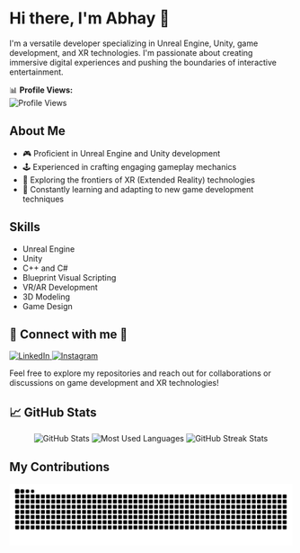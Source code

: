 # Hi there, I'm Abhay 👋

I'm a versatile developer specializing in Unreal Engine, Unity, game development, and XR technologies. I'm passionate about creating immersive digital experiences and pushing the boundaries of interactive entertainment.

📊 **Profile Views:**  
![Profile Views](https://komarev.com/ghpvc/?username=AbhayK200417&color=brightgreen)


## About Me

- 🎮 Proficient in Unreal Engine and Unity development  
- 🕹️ Experienced in crafting engaging gameplay mechanics  
- 🥽 Exploring the frontiers of XR (Extended Reality) technologies  
- 🌟 Constantly learning and adapting to new game development techniques  

## Skills

- Unreal Engine  
- Unity  
- C++ and C#  
- Blueprint Visual Scripting  
- VR/AR Development  
- 3D Modeling  
- Game Design  

## 🚀 Connect with me 🤝

<p align="left">
  <a href="https://www.linkedin.com/in/abhay200417/" target="_blank">
    <img src="https://img.icons8.com/fluency/48/linkedin.png" alt="LinkedIn"/>
  </a>
  <a href="https://www.instagram.com/abhay200417/" target="_blank">
    <img src="https://img.icons8.com/fluency/48/instagram-new.png" alt="Instagram"/>
  </a>
</p>


Feel free to explore my repositories and reach out for collaborations or discussions on game development and XR technologies!


## 📈 GitHub Stats

<p align="center">
  <img src="https://github-readme-stats.vercel.app/api?username=AbhayK200417&show_icons=true&theme=blue-white" alt="GitHub Stats" />
  <img src="https://github-readme-stats.vercel.app/api/top-langs/?username=AbhayK200417&layout=compact&theme=blue-white" alt="Most Used Languages" />
  <img src="https://github-readme-streak-stats.herokuapp.com/?user=AbhayK200417&theme=blue-white&hide_border=true" alt="GitHub Streak Stats" />
</p>


## My Contributions

<picture>
  <source media="(prefers-color-scheme: dark)" srcset="https://raw.githubusercontent.com/AbhayK200417/AbhayK200417/output/github-contribution-grid-snake-dark.svg" />
  <source media="(prefers-color-scheme: light)" srcset="https://raw.githubusercontent.com/AbhayK200417/AbhayK200417/output/github-contribution-grid-snake.svg" />
  <img alt="github-snake" src="https://raw.githubusercontent.com/AbhayK200417/AbhayK200417/output/github-contribution-grid-snake.svg" />
</picture>
